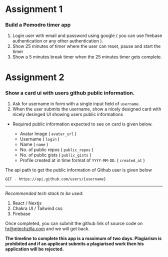 # Assignment 1

### Build a Pomodro timer app

1. Login user with email and password using google ( you can use firebase authentication or any other authentication ).
2. Show 25 minutes of timer where the user can reset, pause and start the timer
3. Show a 5 minutes break timer when the 25 minutes timer gets complete.



# Assignment 2

### Show a card ui with users github public information.


1. Ask for username in form with a single input field of `username`. 
2. When the user submits the username, show a nicely designed card with nicely desinged UI showing users public informations 
- Required public information expected to see on card is given below.

    - Avatar Image ( `avatar_url` )
    - Username  ( `login` )
    - Name  ( `name` )
    - No. of public repos ( `public_repos` )
    - No. of public gists ( `public_gists` )
    - Profile created at in time format of `YYYY-MM-DD`.  ( `created_at` )


The api path to get the public information of Github user is given below

```bash
GET - https://api.github.com/users/{username}
```

---

_Recommended tech stack to be used:_
1. React / Nextjs
2. Chakra UI / Tailwind css
3. Firebase

Once completed, you can submit the github link of source code on hr@mtechzilla.com and we will get back.

**The timeline to complete this app is a maximum of two days. Plagiarism is prohibited and if an applicant submits a plagiarised work then his application will be rejected.**

